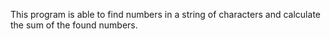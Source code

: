 This program is able to find numbers in a string of characters and calculate the sum of the found numbers.
